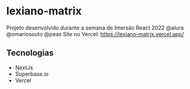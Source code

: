 # lexiano-matrix
Projeto desenvolvido durante a semana de Imersão React 2022 @alura @omariosouto @peas
Site no Vercel: https://lexiano-matrix.vercel.app/

## Tecnologias
- NextJs
- Superbase.io
- Vercel
